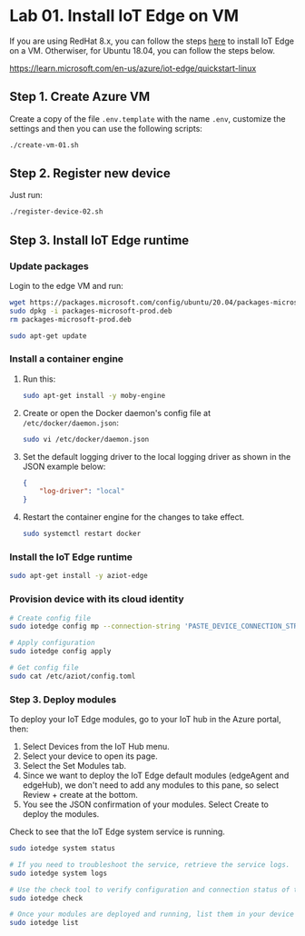 # Lab 01. Install IoT Edge on VM

If you are using RedHat 8.x, you can follow the steps [here](docs/install-iotedge-redhat.md) to install IoT Edge on a VM. Otherwiser, for Ubuntu 18.04, you can follow the steps below.

https://learn.microsoft.com/en-us/azure/iot-edge/quickstart-linux

## Step 1. Create Azure VM

Create a copy of the file `.env.template` with the name `.env`, customize the settings and then you can use the following scripts:

```bash
./create-vm-01.sh 
```

## Step 2. Register new device

Just run:

```bash
./register-device-02.sh 
```

## Step 3. Install IoT Edge runtime

### Update packages

Login to the edge VM and run:


```bash
wget https://packages.microsoft.com/config/ubuntu/20.04/packages-microsoft-prod.deb -O packages-microsoft-prod.deb
sudo dpkg -i packages-microsoft-prod.deb
rm packages-microsoft-prod.deb

sudo apt-get update
```

### Install a container engine

1. Run this:

    ```bash
    sudo apt-get install -y moby-engine
    ```

2. Create or open the Docker daemon's config file at `/etc/docker/daemon.json`:

    ```bash
    sudo vi /etc/docker/daemon.json
    ```

3. Set the default logging driver to the local logging driver as shown in the JSON example below:

    ```json
    {
        "log-driver": "local"
    }
    ```

4. Restart the container engine for the changes to take effect.

    ```bash
    sudo systemctl restart docker
    ```

### Install the IoT Edge runtime

```bash
sudo apt-get install -y aziot-edge
```

### Provision device with its cloud identity

```bash
# Create config file
sudo iotedge config mp --connection-string 'PASTE_DEVICE_CONNECTION_STRING_HERE'

# Apply configuration
sudo iotedge config apply

# Get config file
sudo cat /etc/aziot/config.toml
```

### Step 3. Deploy modules

To deploy your IoT Edge modules, go to your IoT hub in the Azure portal, then:

1. Select Devices from the IoT Hub menu.
2. Select your device to open its page.
3. Select the Set Modules tab.
4. Since we want to deploy the IoT Edge default modules (edgeAgent and edgeHub), we don't need to add any modules to this pane, so select Review + create at the bottom.
5. You see the JSON confirmation of your modules. Select Create to deploy the modules.

Check to see that the IoT Edge system service is running.

```bash
sudo iotedge system status

# If you need to troubleshoot the service, retrieve the service logs.
sudo iotedge system logs

# Use the check tool to verify configuration and connection status of the device.
sudo iotedge check

# Once your modules are deployed and running, list them in your device
sudo iotedge list
```
